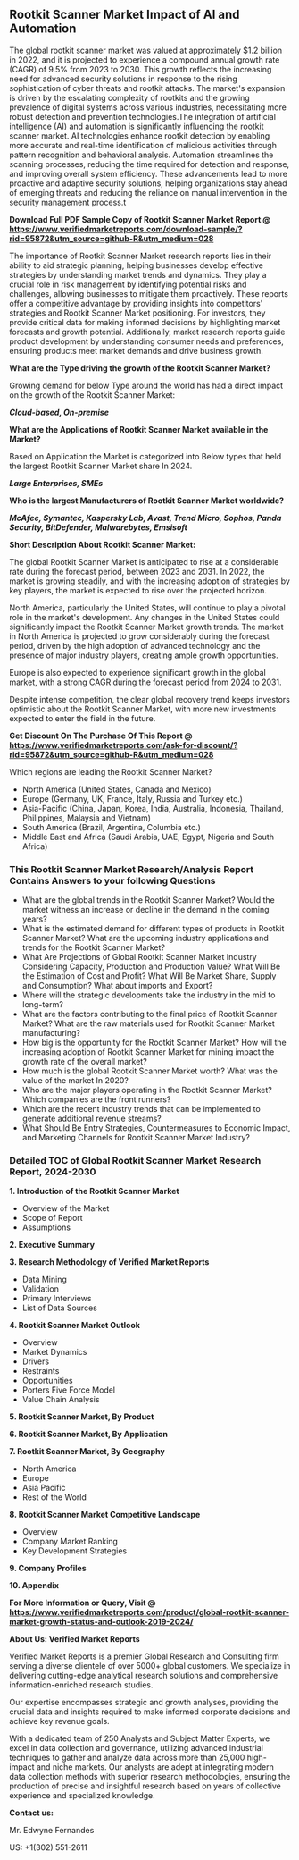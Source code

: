 <h2>Rootkit Scanner Market Impact of AI and Automation</h2>The global rootkit scanner market was valued at approximately $1.2 billion in 2022, and it is projected to experience a compound annual growth rate (CAGR) of 9.5% from 2023 to 2030. This growth reflects the increasing need for advanced security solutions in response to the rising sophistication of cyber threats and rootkit attacks. The market's expansion is driven by the escalating complexity of rootkits and the growing prevalence of digital systems across various industries, necessitating more robust detection and prevention technologies.The integration of artificial intelligence (AI) and automation is significantly influencing the rootkit scanner market. AI technologies enhance rootkit detection by enabling more accurate and real-time identification of malicious activities through pattern recognition and behavioral analysis. Automation streamlines the scanning processes, reducing the time required for detection and response, and improving overall system efficiency. These advancements lead to more proactive and adaptive security solutions, helping organizations stay ahead of emerging threats and reducing the reliance on manual intervention in the security management process.t</p><p id="" class=""><strong>Download Full PDF Sample Copy of Rootkit Scanner Market Report @ <a href="https://www.verifiedmarketreports.com/download-sample/?rid=95872&utm_source=github-R&utm_medium=028" target="_blank">https://www.verifiedmarketreports.com/download-sample/?rid=95872&utm_source=github-R&utm_medium=028</a></strong></p><p>The importance of&nbsp;Rootkit Scanner Market research reports lies in their ability to aid strategic planning, helping businesses develop effective strategies by understanding market trends and dynamics. They play a crucial role in risk management by identifying potential risks and challenges, allowing businesses to mitigate them proactively. These reports offer a competitive advantage by providing insights into competitors' strategies and Rootkit Scanner Market positioning. For investors, they provide critical data for making informed decisions by highlighting market forecasts and growth potential. Additionally, market research reports guide product development by understanding consumer needs and preferences, ensuring products meet market demands and drive business growth.</p><p><strong>What are the&nbsp;Type driving the growth of the Rootkit Scanner Market?</strong></p><p id="" class="">Growing demand for below Type around the world has had a direct impact on the growth of the Rootkit Scanner Market:</p><em><strong>Cloud-based, On-premise</strong></em></p><strong>What are the&nbsp;Applications&nbsp;of Rootkit Scanner Market available in the Market?</strong></p><p id="" class="">Based on Application the Market is categorized into Below types that held the largest Rootkit Scanner Market share In 2024.</p><em><strong>Large Enterprises, SMEs</strong></em></p><strong>Who is the largest Manufacturers of Rootkit Scanner Market worldwide?</strong></p><p><em><strong>McAfee, Symantec, Kaspersky Lab, Avast, Trend Micro, Sophos, Panda Security, BitDefender, Malwarebytes, Emsisoft</strong></em></p><p id="" class=""><strong>Short Description About Rootkit Scanner Market:</strong></p><p>The global Rootkit Scanner Market is anticipated to rise at a considerable rate during the forecast period, between 2023 and 2031. In 2022, the market is growing steadily, and with the increasing adoption of strategies by key players, the market is expected to rise over the projected horizon.</p><p>North America, particularly the United States, will continue to play a pivotal role in the market's development. Any changes in the United States could significantly impact the Rootkit Scanner Market growth trends. The market in North America is projected to grow considerably during the forecast period, driven by the high adoption of advanced technology and the presence of major industry players, creating ample growth opportunities.</p><p>Europe is also expected to experience significant growth in the global market, with a strong CAGR during the forecast period from 2024 to 2031.</p><p>Despite intense competition, the clear global recovery trend keeps investors optimistic about the Rootkit Scanner Market, with more new investments expected to enter the field in the future.</p><p id="" class=""><strong>Get Discount On The Purchase Of This Report @ <a href="https://www.verifiedmarketreports.com/ask-for-discount/?rid=95872&utm_source=github-R&utm_medium=028" target="_blank">https://www.verifiedmarketreports.com/ask-for-discount/?rid=95872&utm_source=github-R&utm_medium=028</a></strong></p>Which regions are leading the Rootkit Scanner Market?</p><ul><li>North America (United States, Canada and Mexico)</li><li>Europe (Germany, UK, France, Italy, Russia and Turkey etc.)</li><li>Asia-Pacific (China, Japan, Korea, India, Australia, Indonesia, Thailand, Philippines, Malaysia and Vietnam)</li><li>South America (Brazil, Argentina, Columbia etc.)</li><li>Middle East and Africa (Saudi Arabia, UAE, Egypt, Nigeria and South Africa)</li></ul><h3 id="" class="">This Rootkit Scanner Market Research/Analysis Report Contains Answers to your following Questions</h3><ul><li>What are the global trends in the Rootkit Scanner Market? Would the market witness an increase or decline in the demand in the coming years?</li><li>What is the estimated demand for different types of products in Rootkit Scanner Market? What are the upcoming industry applications and trends for the Rootkit Scanner Market?</li><li>What Are Projections of Global Rootkit Scanner Market Industry Considering Capacity, Production and Production Value? What Will Be the Estimation of Cost and Profit? What Will Be Market Share, Supply and Consumption? What about imports and Export?</li><li>Where will the strategic developments take the industry in the mid to long-term?</li><li>What are the factors contributing to the final price of Rootkit Scanner Market? What are the raw materials used for Rootkit Scanner Market manufacturing?</li><li>How big is the opportunity for the Rootkit Scanner Market? How will the increasing adoption of Rootkit Scanner Market for mining impact the growth rate of the overall market?</li><li>How much is the global Rootkit Scanner Market worth? What was the value of the market In 2020?</li><li>Who are the major players operating in the Rootkit Scanner Market? Which companies are the front runners?</li><li>Which are the recent industry trends that can be implemented to generate additional revenue streams?</li><li>What Should Be Entry Strategies, Countermeasures to Economic Impact, and Marketing Channels for Rootkit Scanner Market Industry?</li></ul><h3 id="" class="">Detailed TOC of Global Rootkit Scanner Market Research Report, 2024-2030</h3><p id="" class=""><strong>1. Introduction of the Rootkit Scanner Market</strong></p><ul><li>Overview of the Market</li><li>Scope of Report</li><li>Assumptions</li></ul><p id="" class=""><strong>2. Executive Summary</strong></p><p id="" class=""><strong>3. Research Methodology of Verified Market Reports</strong></p><ul><li>Data Mining</li><li>Validation</li><li>Primary Interviews</li><li>List of Data Sources</li></ul><p id="" class=""><strong>4. Rootkit Scanner Market Outlook</strong></p><ul><li>Overview</li><li>Market Dynamics</li><li>Drivers</li><li>Restraints</li><li>Opportunities</li><li>Porters Five Force Model</li><li>Value Chain Analysis</li></ul><p id="" class=""><strong>5. Rootkit Scanner Market, By Product</strong></p><p id="" class=""><strong>6. Rootkit Scanner Market, By Application</strong></p><p id="" class=""><strong>7. Rootkit Scanner Market, By Geography</strong></p><ul><li>North America</li><li>Europe</li><li>Asia Pacific</li><li>Rest of the World</li></ul><p id="" class=""><strong>8. Rootkit Scanner Market Competitive Landscape</strong></p><ul><li>Overview</li><li>Company Market Ranking</li><li>Key Development Strategies</li></ul><p id="" class=""><strong>9. Company Profiles</strong></p><p id="" class=""><strong>10. Appendix</strong></p><p id="" class=""><strong>For More Information or Query, Visit @ <a href="https://www.verifiedmarketreports.com/product/global-rootkit-scanner-market-growth-status-and-outlook-2019-2024/" target="_blank">https://www.verifiedmarketreports.com/product/global-rootkit-scanner-market-growth-status-and-outlook-2019-2024/</a></strong></p><p id="" class=""><strong>About Us: Verified Market Reports</strong></p><p id="" class="">Verified Market Reports is a premier Global Research and Consulting firm serving a diverse clientele of over 5000+ global customers. We specialize in delivering cutting-edge analytical research solutions and comprehensive information-enriched research studies.</p><p id="" class="">Our expertise encompasses strategic and growth analyses, providing the crucial data and insights required to make informed corporate decisions and achieve key revenue goals.</p><p id="" class="">With a dedicated team of 250 Analysts and Subject Matter Experts, we excel in data collection and governance, utilizing advanced industrial techniques to gather and analyze data across more than 25,000 high-impact and niche markets. Our analysts are adept at integrating modern data collection methods with superior research methodologies, ensuring the production of precise and insightful research based on years of collective experience and specialized knowledge.</p><p id="" class=""><strong>Contact us:</strong></p><p id="" class="">Mr. Edwyne Fernandes</p><p id="" class="">US: +1(302) 551-2611</p>